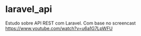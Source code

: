 # laravel_api
Estudo sobre API REST com Laravel. Com base no screencast https://www.youtube.com/watch?v=u6a1G7LpWFU
